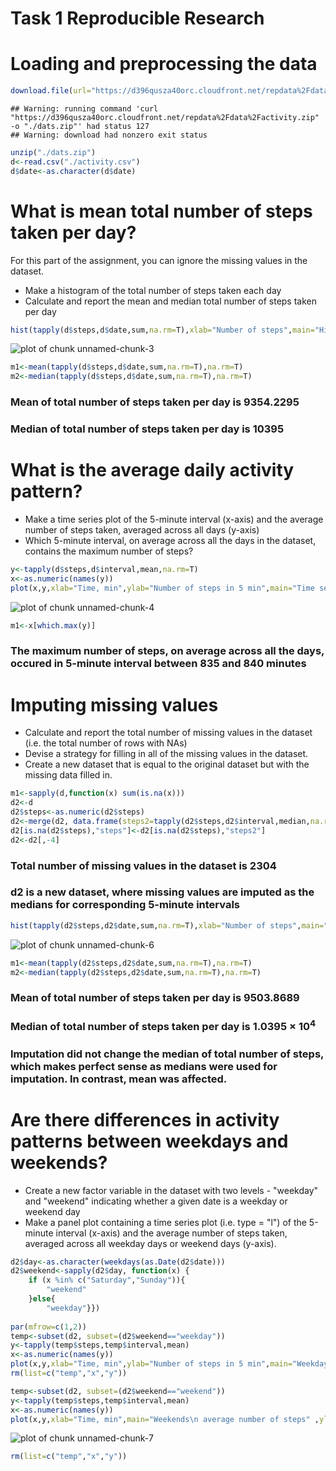 Task 1 Reproducible Research
========================================================

# Loading and preprocessing the data



```r
download.file(url="https://d396qusza40orc.cloudfront.net/repdata%2Fdata%2Factivity.zip", "./dats.zip",method="curl")
```

```
## Warning: running command 'curl  "https://d396qusza40orc.cloudfront.net/repdata%2Fdata%2Factivity.zip"  -o "./dats.zip"' had status 127
## Warning: download had nonzero exit status
```

```r
unzip("./dats.zip")
d<-read.csv("./activity.csv")
d$date<-as.character(d$date)
```


# What is mean total number of steps taken per day?
For this part of the assignment, you can ignore the missing values in the dataset.
- Make a histogram of the total number of steps taken each day
- Calculate and report the mean and median total number of steps taken per day

```r
hist(tapply(d$steps,d$date,sum,na.rm=T),xlab="Number of steps",main="Histogram of number of steps per day", col="green")
```

![plot of chunk unnamed-chunk-3](figure/unnamed-chunk-3.png) 

```r
m1<-mean(tapply(d$steps,d$date,sum,na.rm=T),na.rm=T)
m2<-median(tapply(d$steps,d$date,sum,na.rm=T),na.rm=T)
```

### Mean of total number of steps taken per day is 9354.2295
### Median of total number of steps taken per day is 10395

# What is the average daily activity pattern?
- Make a time series plot of the 5-minute interval (x-axis) and the average number of steps taken, averaged across all days (y-axis)
- Which 5-minute interval, on average across all the days in the dataset, contains the maximum number of steps?

```r
y<-tapply(d$steps,d$interval,mean,na.rm=T)
x<-as.numeric(names(y))
plot(x,y,xlab="Time, min",ylab="Number of steps in 5 min",main="Time series of number of steps\n averaged across all days" ,type="l")
```

![plot of chunk unnamed-chunk-4](figure/unnamed-chunk-4.png) 

```r
m1<-x[which.max(y)] 
```
### The maximum number of steps, on average across all the days, occured in 5-minute interval between 835 and 840 minutes

# Imputing missing values
- Calculate and report the total number of missing values in the dataset (i.e. the total number of rows with NAs)
- Devise a strategy for filling in all of the missing values in the dataset.
- Create a new dataset that is equal to the original dataset but with the missing data filled in.

```r
m1<-sapply(d,function(x) sum(is.na(x)))
d2<-d
d2$steps<-as.numeric(d2$steps)
d2<-merge(d2, data.frame(steps2=tapply(d2$steps,d2$interval,median,na.rm=T), interval=x), by="interval" )
d2[is.na(d2$steps),"steps"]<-d2[is.na(d2$steps),"steps2"]
d2<-d2[,-4]
```
### Total number of missing values in the dataset is 2304
### d2 is a new dataset, where missing values are imputed as the medians for corresponding 5-minute intervals 

```r
hist(tapply(d2$steps,d2$date,sum,na.rm=T),xlab="Number of steps",main="Histogram of number of steps per day\n after imputation", col="red")
```

![plot of chunk unnamed-chunk-6](figure/unnamed-chunk-6.png) 

```r
m1<-mean(tapply(d2$steps,d2$date,sum,na.rm=T),na.rm=T)
m2<-median(tapply(d2$steps,d2$date,sum,na.rm=T),na.rm=T) 
```
### Mean of total number of steps taken per day is 9503.8689
### Median of total number of steps taken per day is 1.0395 &times; 10<sup>4</sup>

### Imputation did not change the median of total number of steps, which makes perfect sense as medians were used for imputation. In contrast, mean was affected.

# Are there differences in activity patterns between weekdays and weekends?
- Create a new factor variable in the dataset with two levels - "weekday" and "weekend" indicating whether a given date is a weekday or weekend day
- Make a panel plot containing a time series plot (i.e. type = "l") of the 5-minute interval (x-axis) and the average number of steps taken, averaged across all weekday days or weekend days (y-axis). 

```r
d2$day<-as.character(weekdays(as.Date(d2$date)))
d2$weekend<-sapply(d2$day, function(x) { 
    if (x %in% c("Saturday","Sunday")){
        "weekend"
    }else{
        "weekday"}})
 
par(mfrow=c(1,2))
temp<-subset(d2, subset=(d2$weekend=="weekday"))
y<-tapply(temp$steps,temp$interval,mean)
x<-as.numeric(names(y))
plot(x,y,xlab="Time, min",ylab="Number of steps in 5 min",main="Weekdays\n average number of steps" ,type="l")
rm(list=c("temp","x","y"))

temp<-subset(d2, subset=(d2$weekend=="weekend"))
y<-tapply(temp$steps,temp$interval,mean)
x<-as.numeric(names(y))
plot(x,y,xlab="Time, min",main="Weekends\n average number of steps" ,ylab="",type="l")
```

![plot of chunk unnamed-chunk-7](figure/unnamed-chunk-7.png) 

```r
rm(list=c("temp","x","y"))
```




